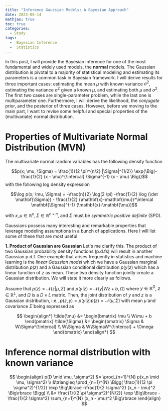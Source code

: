 ```yaml
---
title: "Inference Gaussian Models: A Bayesian Approach"
date: 2023-06-14
mathjax: true
toc: true
categories:
  - Study
tags:
  -  Bayesian Inference
  -  Statistics
---
```


In this post, I will provide the Bayesian inference for one of the most 
fundamental and widely used models, the **normal** models. The Gaussian distribution is 
pivotal to a majority of statistical modeling and estimating its parameters
is a common task in Bayesian framework. I will derive results for three important 
cases: estimating the mean $\mu$ with known variance $\sigma^2$, estimating 
the variance $\sigma^2$ given a known $\mu$, and estimating both $\mu$ and $\sigma^2$.
The first two cases are single-parameter problem, while the last one is multiparameter one.
Furthermore, I will derive the likelihood, the *conjugate* prior, and the posterior of 
three cases. However, before we moving to the main part, I want to revise some helpful and special 
properties of the (multivariate) normal distribution. 

# Properties of Multivariate Normal Distribution (MVN)
The multivariate normal random variables has the following density function 

$$p(x; \mu, \Sigma) = \frac{1}{(2 \pi)^{n/2} |\Sigma|^{1/2}} \exp{\Big(-\frac{1}{2} (x - \mu)^{\intercal} \Sigma^{-1} (x - \mu) \Big)}$$
with the following log density expression

$$\log p(x; \mu, \Sigma) = -\frac{n}{2} \log(2 \pi) -\frac{1}{2} \log  (\det \mathbf{\Sigma})  - \frac{1}{2} (\mathbf{x}-\mathbf{\mu})^\intercal \mathbf{\Sigma}^{-1} (\mathbf{x}-\mathbf{\mu})$$

with $x, \mu \in \mathbb{R}^{n}, \Sigma \in \mathbb{R}^{n \times n}$, and $\Sigma$ must be *symmetric positive definite* (SPD).

Gaussians possess many interesting and remarkable properties that leverage modeling assumptions in a bunch of applications. Here I will list some of these that are most useful

**1. Product of Gaussian are Gaussian**
Let's me clarify this. The product of two Gaussian probability density functions (p.d.fs) will result in another Gaussian p.d.f. One example that arises frequently in statistics and machine learning is the *linear Gaussian model* which we have a Gaussian marginal distribution $p(z)$ and a Gaussian conditional distribution $p(y \lvert z)$ which has a linear function of $z$ as mean. These two density function jointly create a Gaussian distribution. We will state it more clearly as follows.

Assume that $p(z) = \mathcal{N}(z \lvert \mu, \Sigma)$ and $p(y \lvert z) = \mathcal{N}(y \lvert Wz + b, \Omega)$ where $y \in \mathbb{R}^{D}$, $z \in \mathbb{R}^{L}$, and $\Omega$ is a $D \times L$ matrix. Then, the joint distribution of $y$ and $z$ is a Gaussian distribution, i.e., $p(z, y) = p(y \lvert z) p(z) = \mathcal{N}(\tilde{\mu}, \tilde{\Sigma})$ with mean $\tilde{\mu}$ and covariance $\tilde{\Sigma}$ being expressed as

$$
\begin{align*}
\tilde{\mu} &= \begin{bmatrix}
                \mu \\
                W\mu + b
                \end{pmatrix}
\tilde{\Sigma} &= \begin{bmatrix}
\Sigma & W\Sigma^{\intercal} \\
W\Sigma & W\SigmaW^{\intercal} + \Omega
\end{bmatrix}
\end{align*}
$$








# Inference normal distribution with known variance


$$
\begin{align}
p(D \mid \mu, \sigma^2)
&= \prod_{n=1}^{N} p(x_n \mid \mu, \sigma^2) \\
&\triangleq \prod_{n=1}^{N} \Bigg( \frac{1}{(2 \pi \sigma^2)^{1/2}} \exp \Big\lbrace -\frac{1}{2 \sigma^2} (x_n - \mu)^2 \Big\rbrace \Bigg) \\
&= \frac{1}{(2 \pi \sigma^2)^{N/2}} \exp \Big\lbrace -\frac{1}{2 \sigma^2} \sum_{n=1}^{N} (x_n - \mu)^2 \Big\rbrace
\end{align}
$$
